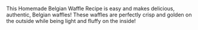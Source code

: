 This Homemade Belgian Waffle Recipe is easy and makes delicious, authentic, Belgian waffles!  These waffles are perfectly crisp and golden on the outside while being light and fluffy on the inside!